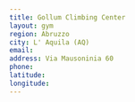 ```yaml
---
title: Gollum Climbing Center
layout: gym
region: Abruzzo
city: L' Aquila (AQ)
email: 
address: Via Mausoninia 60
phone: 
latitude: 
longitude: 
---
```


